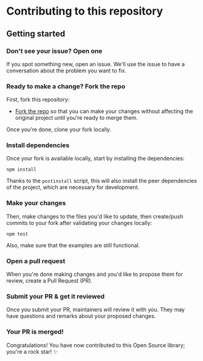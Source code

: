 # Contributing to this repository <!-- omit in toc -->

## Getting started <!-- omit in toc -->

### Don't see your issue? Open one

If you spot something new, open an issue. We'll use the issue to have a conversation about the problem you want to fix.

### Ready to make a change? Fork the repo
First, fork this repository:

- [Fork the repo](https://docs.github.com/en/github/getting-started-with-github/fork-a-repo#fork-an-example-repository) so that you can make your changes without affecting the original project until you're ready to merge them.

Once you're done, clone your fork locally.

### Install dependencies
Once your fork is available locally, start by installing the dependencies:

```npm install```

Thanks to the `postinstall` script, this will also install the peer dependencies of the project, which are necessary for development.

### Make your changes
Then, make changes to the files you'd like to update, then create/push commits to your fork after validating your changes locally:

```npm test```

Also, make sure that the examples are still functional.

### Open a pull request
When you're done making changes and you'd like to propose them for review, create a Pull Request (PR).

### Submit your PR & get it reviewed
Once you submit your PR, maintainers will review it with you. They may have questions and remarks about your proposed changes.

### Your PR is merged!
Congratulations! You have now contributed to this Open Source library; you're a rock star! :sparkles:
